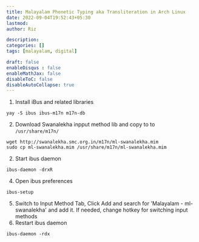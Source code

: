 ```yaml
---
title: Malayalam Phonetic Typing aka Transliteration in Arch Linux
date: 2022-09-04T19:52:43+05:30
lastmod: 
author: Riz

description: 
categories: []
tags: [malayalam, digital]

draft: false
enableDisqus : false
enableMathJax: false
disableToC: false
disableAutoCollapse: true
---
```


1. Install iBus and related libraries
```shell
yay -S ibus ibus-m17n m17n-db
``` 

2. Download Swanalekha inpput method lib and copy to to  `/usr/share/m17n/`

```shell
wget http://swanalekha.smc.org.in/m17n/ml-swanalekha.mim
sudo cp ml-swanalekha.mim /usr/share/m17n/ml-swanalekha.mim
```


2. Start ibus daemon
```shell
ibus-daemon -drxR
```

4. Open ibus preferences
```
ibus-setup
```

5. Switch to Input Method Tab, Click Add and search for 'Malayalam - ml-swanalekha' and add it. If needed, change hotkey for switching input methods
6. Restart ibus daemon
```
ibus-daemon -rdx
```